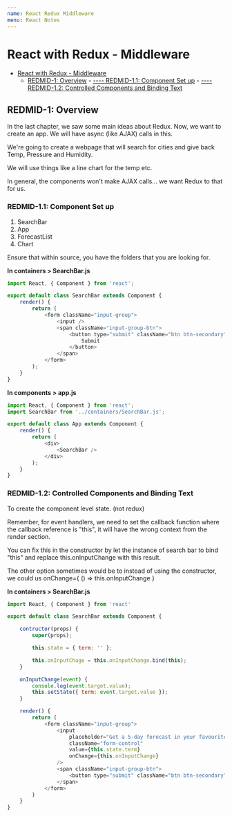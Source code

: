 ```yaml
---
name: React Redux Middleware
menu: React Notes 
---
```

# React with Redux - Middleware

<!-- TOC -->

*   [React with Redux - Middleware](#react-with-redux---middleware)
    *   [REDMID-1: Overview](#redmid-1-overview) - [---- REDMID-1.1: Component Set up](#-----redmid-11-component-set-up) - [---- REDMID-1.2: Controlled Components and Binding Text](#-----redmid-12-controlled-components-and-binding-text)

<!-- /TOC -->

## REDMID-1: Overview

In the last chapter, we saw some main ideas about Redux. Now, we want to create an app. We will have async (like AJAX) calls in this.

We're going to create a webpage that will search for cities and give back Temp, Pressure and Humidity.

We will use things like a line chart for the temp etc.

In general, the components won't make AJAX calls... we want Redux to that for us.

### REDMID-1.1: Component Set up

1.  SearchBar
2.  App
3.  ForecastList
4.  Chart

Ensure that within source, you have the folders that you are looking for.

**In containers > SearchBar.js**

```javascript
import React, { Component } from 'react';

export default class SearchBar extends Component {
    render() {
        return (
            <form className="input-group">
                <input />
                <span className="input-group-btn">
                    <button type="submit" className="btn btn-secondary">
                        Submit
                    </button>
                </span>
            </form>
        );
    }
}
```

**In components > app.js**

```javascript
import React, { Component } from 'react';
import SearchBar from '../containers/SearchBar.js';

export default class App extends Component {
    render() {
        return (
            <div>
                <SearchBar />
            </div>
        );
    }
}
```

### REDMID-1.2: Controlled Components and Binding Text

To create the component level state. (not redux)

Remember, for event handlers, we need to set the callback function where the callback reference is "this", it will have the wrong context from the render section.

You can fix this in the constructor by let the instance of search bar to bind "this" and replace this.onInputChange with this result.

The other option sometimes would be to instead of using the constructor, we could us onChange={ () => this.onInputChange }

**In containers > SearchBar.js**

```javascript
import React, { Component } from 'react'

export default class SearchBar extends Component {

	contructor(props) {
		super(props);

		this.state = { term: '' };

		this.onInputChage = this.onInputChange.bind(this);
	}

	onInputChange(event) {
		console.log(event.target.value);
		this.setState({ term: event.target.value });
	}

	render() {
		return (
			<form className="input-group">
				<input
					placeholder="Get a 5-day forecast in your favourite cities"
					className="form-control"
					value={this.state.term}
					onChange={this.onInputChange}
				/>
				<span className="input-group-btn">
					<button type="submit" className="btn btn-secondary">Submit</button>
				</span>
			</form>
		)
	}
}
```
